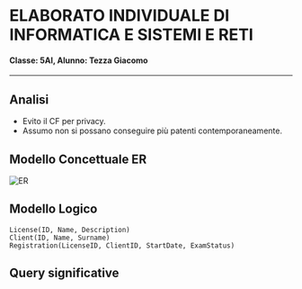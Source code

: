 # ELABORATO INDIVIDUALE DI INFORMATICA E SISTEMI E RETI
#### Classe: **5AI**, Alunno: **Tezza Giacomo**
----------

## Analisi
<!-- Dalla descrizione della realtà di interesse, ipotizzo l'autoscuola necessiti di un'applicazione web divisa in due parti. La prima, pubblica, che permetta di mostrare le informazioni sui corsi per le varie patenti ai clienti e potenziali clienti. La seconda, interna, per la gestione degli iscritti e dei loro relativi esami, accessibile solo al personale dell'autoscuola.

Scelgo quindi di implementare questa divisione tramite un login che permette al personale della autoscuola di accedere alle funzionalità interne che non devono essere visibili da tutti. -->

- Evito il CF per privacy.
- Assumo non si possano conseguire più patenti contemporaneamente.


## Modello Concettuale ER
![ER](https://link)


## Modello Logico
```
License(ID, Name, Description)
Client(ID, Name, Surname)
Registration(LicenseID, ClientID, StartDate, ExamStatus)
```


## Query significative
```sql

```